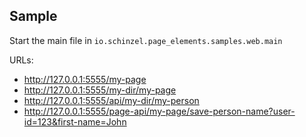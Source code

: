 ## Sample
Start the main file in `io.schinzel.page_elements.samples.web.main`

URLs:
- http://127.0.0.1:5555/my-page
- http://127.0.0.1:5555/my-dir/my-page
- http://127.0.0.1:5555/api/my-dir/my-person
- http://127.0.0.1:5555/page-api/my-page/save-person-name?user-id=123&first-name=John
